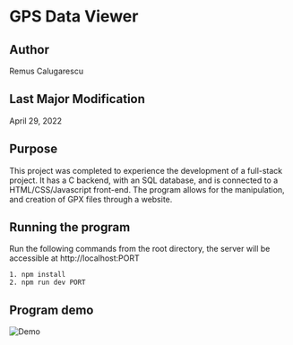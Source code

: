 # GPS Data Viewer

## Author
Remus Calugarescu

## Last Major Modification
April 29, 2022

## Purpose
This project was completed to experience the development of a full-stack project. It has a C backend, with an SQL database, and is connected to a HTML/CSS/Javascript front-end. The program allows for the manipulation, and creation of GPX files through a website.

## Running the program
Run the following commands from the root directory, the server will be accessible at http://localhost:PORT
~~~~
1. npm install
2. npm run dev PORT
~~~~

## Program demo
![Demo](https://remcalu.github.io/Personal-Website/static/media/project3.2e1f001b.gif)